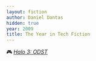 ```yaml
---
layout: fiction
author: Daniel Dantas
hidden: true
year: 2009
title: The Year in Tech Fiction
---
```


🎮 [_Halo 3: ODST_](https://en.wikipedia.org/wiki/Halo_3:_ODST) <!-- 11/24/2024 -->
